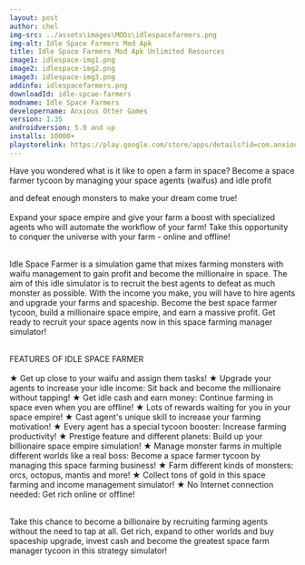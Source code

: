 ```yaml
---
layout: post
author: chel
img-src: ../assets\images\MODs\idlespacefarmers.png
img-alt: Idle Space Farmers Mod Apk
title: Idle Space Farmers Mod Apk Unlimited Resources
image1: idlespace-img1.png
image2: idlespace-img2.png
image3: idlespace-img3.png
addinfo: idlespacefarmers.png
downloadId: idle-spcae-farmers
modname: Idle Space Farmers
developername: Anxious Otter Games
version: 1.35
androidversion: 5.0 and up
installs: 10000+
playstorelink: https://play.google.com/store/apps/details?id=com.anxiousottergames.spacefarmer
---
```

<p>Have you wondered what is it like to open a farm in space? Become a space farmer tycoon by managing your space agents (waifus) and idle profit 

and defeat enough monsters to make your dream come true!<br><br>
Expand your space empire and give your farm a boost with specialized agents who will automate the workflow of your farm! Take this opportunity to conquer the universe with your farm - online and offline!<br><br>

Idle Space Farmer is a simulation game that mixes farming monsters with waifu management to gain profit and become the millionaire in space. The aim of this idle simulator is to recruit the best agents to defeat as much monster as possible. With the income you make, you will have to hire agents and upgrade your farms and spaceship. Become the best space farmer tycoon, build a millionaire space empire, and earn a massive profit. Get ready to recruit your space agents now in this space farming manager simulator!<br><br>

FEATURES OF IDLE SPACE FARMER<br><br>
★ Get up close to your waifu and assign them tasks!
★ Upgrade your agents to increase your idle income: Sit back and become the millionaire without tapping!
★ Get idle cash and earn money: Continue farming in space even when you are offline!
★ Lots of rewards waiting for you in your space empire!
★ Cast agent's unique skill to increase your farming motivation!
★ Every agent has a special tycoon booster: Increase farming productivity!
★ Prestige feature and different planets: Build up your billionaire space empire simulation!
★ Manage monster farms in multiple different worlds like a real boss: Become a space farmer tycoon by managing this space farming business!
★ Farm different kinds of monsters: orcs, octopus, mantis and more!
★ Collect tons of gold in this space farming and income management simulator!
★ No Internet connection needed: Get rich online or offline!<br><br>

Take this chance to become a billionaire by recruiting farming agents without the need to tap at all. Get rich, expand to other worlds and buy spaceship upgrade, invest cash and become the greatest space farm manager tycoon in this strategy simulator!</p>